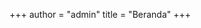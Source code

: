 +++
author = "admin"
title = "Beranda"
+++

<!-- {{< quote author="Andrew Ng">}}
It is difficult to think of a major industry that AI will not transform. This includes healthcare, education, transportation, retail, communications, and agriculture. There are surprisingly clear paths for AI to make a big difference in all of these industries.
{{< /quote >}} -->
